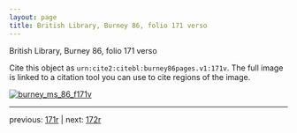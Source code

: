 ```yaml
---
layout: page
title: British Library, Burney 86, folio 171 verso
---
```


British Library, Burney 86, folio 171 verso

Cite this object as `urn:cite2:citebl:burney86pages.v1:171v`.  The full image is linked to a citation tool you can use to cite regions of the image.

[![burney_ms_86_f171v](http://www.homermultitext.org/iipsrv?IIIF=/project/homer/pyramidal/deepzoom/citebl/burney86imgs/v1/burney_ms_86_f171v.tif/full/800,/0/default.jpg)](http://www.homermultitext.org/ict2/?urn=urn:cite2:citebl:burney86imgs.v1:burney_ms_86_f171v) 

---

previous:  [171r](../171r/) | next: [172r](../172r/)